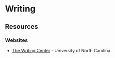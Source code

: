 # Writing

## Resources

### Websites

* [The Writing Center](https://writingcenter.unc.edu/tips-and-tools/) - University of North Carolina

